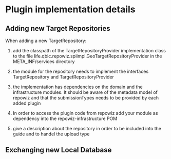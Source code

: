 # Plugin implementation details
## Adding new Target Repositories

When adding a new TargetRepository:

1. add the classpath of the TargetRepositoryProvider implementation class to the 
file life.qbic.repowiz.spiimpl.GeoTargetRepositoryProvider in the META_INF/services directory

2. the module for the repository needs to implement the interfaces TargetRepository and TargetRepositoryProvider

3. the implementation has dependencies on the domain and the infrastructure modules. It should be aware of the 
metadata model of repowiz and that the submissionTypes needs to be provided by each added plugin

4. In order to access the plugin code from repowiz add your module as dependency into the 
repowiz-infrastructure POM

5. give a description about the repository in order to be included into the guide and to handel the
upload type

## Exchanging new Local Database